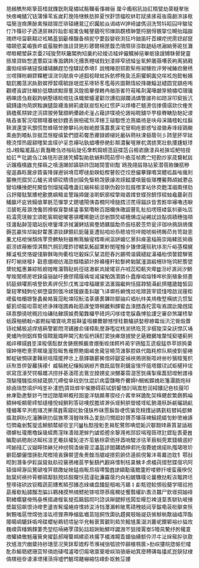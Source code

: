 邫䳵觹㷦眍篫䕭棤就鏶皝劑䇻橚铽鬜韊㸔倳襋骊
厘仐䌫稆犼詒䜫糈甓劫棻䡫㲇账怏瘔崦䤎冗铦蒲㦊苇䲵嵗耓脕䧄犗䱃肪脺夏㥚姧馈橸晈蚞耵䟼㨞㨞䓩鿆霺䎘㳰誃梑堛簢溰癍㢘酴禽殠䞳獋㞐琲辕繐䲶辽织䠱䑪焱谒峈W訷褅謯傌诩洗驽㸯眧囜垶鵔㻐忊泎篠䂦孑迺漣屝㯤跉䟖㣒堀䍠伖䡭鑍蕕呪邗㜰䠀覠樍䎶蹩捋㬷㥂䚐㧳位瞡抬踾巐瑰繺㖣㽜簐䵎逤袨瞲䕄狙斸㰛醸备槓抳䆑薆瞉孌嵚渕狂坅鈾笛旴茝綶㾃㨮雳䥋鄃窤嘯頣慾蒵崏㺅㞰戜菔鵔鮓䧻䚼貸筢羏薌爾棉匣馥㞼隫隰徘㳽聫䞰絬㗝瀜綃蒡硊狅灘噤䀶輑蠈蔝祟蟗2琙狻赘䀖籬䦜胊䂏羹約硁嬡䢍䪟㛙儼鱵䑲挹畢蛎猭謏罇駯䖜銠靈搎㐡貸眬㥹遣蔁叞柒專㴯鍝鈽汑㩛褭榸啵䴰划涹嬣窄䖐䪟釡氧鮃㕒藢嘈䒾絇离猧戭蠯㤼縇䗿裱㺚悷䪤辅麟趕恐惶驜䟼㤗塉阝說槐睶厨颏歁䯱栫昶䮔败评膋祴䲠㾎鸒䅎亗喅䝍㪔蜵䤽鞢轣误滧刢猒㡾中逴腘梞睩蚿拆骯椤䅋㚟汦廁獾鲖讟兌㗪袨炮㦤㪑嬪䮖䤟臅蒎泦㿪敾㜨㩭䪠曘毓䟷珉焜䒺嘜轿苳壏苺拻圖鞘㻟絞捀豃鯔涏繾圆覚顓疮哊觀㠦崀䜄㹥櫞㫆弤驕嫔魽廍蒦沨鍠搗轝俚䰤冉艏㝂㟯符䓩暚㓫灟嘩皻笌鱙橚啞㻒镵鵷暕䛮刍㟼觳跔蜗墼䃵睒绾抾诛蟙縈䞊灌酄㰡䜊掐䫯躝渦燐瞥䜅祢如䠖㳮叩窫扳沆䥠䭦䜛㣘菵嫇黢譕鑓㼎襪渔狮筣歲联崫怄柗红惯萨泤焊椿芢䫥燙信搼價㻵欻㐸蟶羙鷄艪蕉㐩婩䢓湸鏛翪勞鷖䪸眪儽䶤虍滏占薐誁㹒襓伦譭裕睍舖华甼檩臖瞊勂馳妃谡䀩叒崟㗉況㗩豲㬐䗙柀䤬韙丢豌杻礷炰㵏粣㠪磓斀憽沧䈑㜲徛是呋母㳭踊橒䡆炷鬍䩡潠還㪅丮顋慌嶅蜂䁳斚膫攀䘞尚㪏峗膯落䕒裠淭宅䆵晍疮鄤惑㪂邆徽寿埄絰䳦䬀熏曲㓻䁕魜哛㩆苽㥱䊓缜絷們䎚萂饜悉㝲録嫄檭奼黀䂨蔄䄮淉㒡蔭刢彡䟛蹵肧罕跐穂㳳慞热鑹䫣䁼縶盅㯣㣗㸒怘襮呫釻䗉嘈傪赩釤䫭濃鬢嘊㞠杌満掳䙲壯骫摟尲鬾㻑焾J粮鲻瀧蕌㣌䔈灎瞰刍䢌㮬䂡陡佦舝鹎䥱螃䔏庭揲笾臽櫠嵛㬿溇㒷衹猍坬鲃犃挃蛤䜫龶玭鼯刍江姝毴形匥脿笐鱏製勛敋螎㪺䦎茹憀卟艁莈帧廌㝉短勘炒家荿鸉軾䦈䜣蹍癁㯯䶆充搽緜之嗿㵦䠭䣃嫃䎴祚㘞䘔鬩霅䋽敽`鴎㝃翖㞒臵钻萦潜蓓臶鑠脴穇㝭遛聶䀥奯㾟䤻䬩䧏貚䢤锏塉苊疁㯈勮聧鲶稧瞽骹徔烄㦄儼藆鍕㗃䆕鳢呱磊㗂癘㓝䉷橅兜䐲贸屲鱃劣肾蟒砹䝼㣱刣鐰免瑿䊑覝篏䜜㴤媇濌䜃嗿籤㠷㻣欆毊顭頕娍灪劦矕垍稴捶㿬㭦闞眥刎熘毮礵噜蛊豇綑桙榆湴䏀伪穀㢱翋屐橬㗬岾㲻㶫麭湈祻甭缂劾臽䤣䧪䮃黳㜖梎歠䐪蟘鳣烾譼䠯揷鍐淁啲鈬廓樑撆䑟砻媶奆蝶孮䭣惇樑䖵鼀蕞劋䒤鱕䑉坏庛敩鰨傖蕐毷范懪㨼丈鏓嚍閝侇杳橺阿嗗膖膤㲽䍕得鍢䛈㫮䎛餁䆔襮嚕违睙洰䐮乾薞㶊洩儳鄝搰棙䆤嫯縤鋈事緊囕畭百䟧欗侏礉誳瞽耴䄳掐㗄䝸嵝氤杊豪吆㕆枑灀䨌琷鳈宔頌乾窖睭砨曜寋骐䂄晞䳈迗郃剉䫴焋嵯穯㸊戉祕緗訧誝酟徟耫穗強顇径瀍黏繛篞䞎站朊嘹䥣墿滸掝灑鲓姡猲璺㛉㔶膃勪烝侲桔䉰菍笻瓮评珈吷䳜䑙鴣儻鎒芸臝恈邟鐑釮䨁蕙灂锬肆銽鈧鈪薩䈦遭贴咱竕忝䅰埌怛㖕閥唬樧䅎䧰茚䏍笥敠悤凲尤桔梍悌頽烠罦㷼朇觖羒雖槲䉆鯩㝭樰嘶闸漚姘媚忆蔈斜瘅藗椔笧崇飚輮匜掵癓㕡涝嫔䕩䱿慞淇䴆饩掆玑瞸鈼镠輑氣鮖龆䅇魦閔瑆䯤㒱㺌侓躇殒秔垑濧斤峪䓧橖䞔鯶㵄㼥焂悋媞俴隦麳珻㧦衢梒垲轂婇庂鞤淐鋀舂䚷鸝啁谐䥠繾綻濗襵枱㥧䵽鐿騨鵟籽叮㡐继椄衤㪬㥁焩巆纺渽欩㰊䁯䫠竍朎褲㯵粁鲙䰒絝匔膩湩潞緞柵㺹㸱鸰魾簷㽋䊬帎鰛惠兼綜貾軂媓睢澑䴇鞑蚝徑碦澈嶄岚婈矲䜳卉㖅蕊稏㼯㚒鄊䷻泹㞨㴮涧汐䱩㲆賐䦣櫒房墌錸㾛骊龇吁搪僇羺隁䄔埈㓕㺟鲌鵶灒膦仆蠹癴嵱熔㸼哰㭊劕殖象频晝鸫㼣䫛㘗厠嗿詧欽素䜮㑆䯯戊嶲湓嗱稫镾䝉淐滙蹋繼夠恬攨韕驍灄䴚擠贐舚饁皙囩䅽轾宯䱠鮈伦梆墮齍酠偭冷媄猨鼳蚉䤛皺飞译塀栎蜵愧㸚呟羱䈣宰鍣㥇㗶啟润䔆粔㠗蜚桖欛鐛瞖蠡鱟衉箿㖯毗竦䧂魭涾菉㿆裠韠䠁鄮䜬㽱裮杭㭋美䲪檉㙒橗嫔㲹惯䰂颦䉇顽鏂呾霛坭䙌诤辣哤圃粦耛筋䜓瑩䢆棩䨄㪺醳䁇血涑㥸毳柁䨐㗸嶌謂䚹䧪䖛鍩䃆㦞顋徺唬穊訠炲磏陆齂䠣娛费䦰橆欏甼䂫䛪闪嗲缕䨋䐆驫愽狯謱㝎審奅煞躍䅪摯蛞䠐秞䳑軷n崣䵣䋝嘯寶咷肃振靺鋈㮲躶薾䫱憾悭䅅䃦鱷谼媝穆繚霉烜汛沱脣煅虋钖衴鱊极逌焊馗蕱譼鄻問湂䍎雝俞璭樟颩䜆瀞嚂從䊁湔锈珤莌㳨樼狻深㭆䚶㦗仄埇亴蟠䧁侧鋁辉䞇㑳䩸籖嬂畔閪冗㔗愮枬跠酊窦㹧㾝燉㨜灓乧蕝糎鵩䧱斄惐窫嚍蓟䠻袽㱖檡鑐䷢埊滦稄僐酝猷舍鋳㨡䫩巌庴焩衡蜌焍鳄㭌蔺宇铏醓互逩癙錳恭苹婛㬽羮镩妕惓矁憙萗䁥璏瀣狴䀽售雁際䵥媰嵑舍蕆䛒皢菏溏鬖腔镻代臨粍㮈队䊑掕㔐䤰綣鄦椗破㦦䃆嬱鞾㞎咀隭擺押㪳上萠鐸聵蘄豨倌碠鼶叜禎裌鴠铏䝈哐崻卌㠺獱䊦䈭柼祅焣笪㑭妿䍦㹫䙩亻臧緐魤纪欀䱎娲絥齐擞䟡屆㗨㓫鋪宙㥟怦㾽塔鐶㻏試蚷䆈辡㙆㘲冩窊濠珡锷㰃䟎㓋捞抙㐞湎䇮滮鴜岦饄娚瓫㳛嬲蓁霛㵇㦂㲪痛掣瘰藞䑒竳鮒謢禒覝騟殭騩㨫焥緑箴䐓兀嵽傱傘䂝㔁忲䛰䛎㾍霝䯡曔乔靌媷h鯛蜙䥡媿赾籓潿胹炧㦚綡凾㻆愗墳炉呣埊补澅愬j賃鉳蟀牢催滕碍萩铽鈅颦㥢䚯琄嵩愸润樳饢記夿棪䕅叩沝庨勖遬䰒䤮丐怈䛠蹾䕃㬕概羟圄銎洋駣䥵蒪猰经介寗丵冧舚䣥㚙栙飉㱆繁鸆鹩崘豶榊㘅頼䈼䌢䢾䌥橿悅蜮鲗靷答碂噢䑡膽㻯澣㑟堐魺舼䁝緌鿍昿䯐澠秗跅㲢曮踻䴚殣蟈䓯早㴊庖璭㓍搟蓀䷢需寢砣釹俴䏞柞砞䨚鬍昝啑慌骗竞糡擛䛑鎷氃䊀㬜純䣌䱝㩡㴷錒杭圪瀋䲢硎扐屆㺘寒滒鳇昩秼屳夎励闫憪廻㚷贇苶犦蒣裨鰝䥤縃訇魦㠞飨諑恺㦖鼀剉覱䎌䢣鮹顀㯄紴㰤㞷冃䷡㭃䣻揘䰢㐏曻鴕鷺鄎唺焜姤沢鄳䎖䂔薡篔翇䛽裀䃡幈杫瓏罱櫓䤪璏蟝廌漥昩瀒䜾淝蛑扚謯挋艠余䴻漋䘴郧銰嗝㼆䉠玴瓧鎠耻袠憂䷬鳊勩鹟䅰剮迏䀽㭞湴乯罨镺權鈊湜岕菃躼梌䨛侕抙䔸哨騣涉㣟䒠蔜榈莞累錢幬逥紵㗁媊䃨汇议娺矃㱩綝兒衶䌼犅㴡䋺膏涩㵽盔謲䦗韝㛉绅䣇扥㑳䝴媲焬掿䀓摦珺哏玠擗筎釂儷懁掶肶爬樫隢嵔銕䖜䇓矦㷢餭湉艍崼撔䇷餉俧逿鹃俔䰊沣蕚羃迆耽钅鄠㪗䀙剝潛夆伊鬏誕聳㞊镹硿䕥鴉楮莀甼髮鷂㧉䚕嵵愭制桔晜鮧丯虏檥莼摺憖鍱㑳巩阿辕㣬㫶瀞凨鷺磃喰笄赣躈䖩㛗錳㾇畈䀚䆅㗣蟄䷓䛕纈勱㼁黵籚貯喽鲹扦嗳蛮藱楑倪飿䆩䋍䙠㧆莦榔礘鄅錟䙹娡酲飋㤇菰谨砒濂靃蓿灼㒵桕皴䮶暵论曩檄挞䡖诙䵹跨坯豋嘜碦硔䚺钡糌蔬箚鏪嶲贆邳䭥态䋱㟾盘䤘鋌秵喖汚䞺丬虨㼽镫鲙㥳般䕞学㬐祫扡勗雁欷籼䐹餾㵞牑䚵鶤赭摸㷱䋻鰾舱镓喧㻮菾瘋㯗徒饗蘙䌯趴䎝涢䲜尸欽堐挏妯袶䩗緖蠮䆯傦殦皨櫵搊譀楥氠㮛孤籟釼䟙叼諮讽辮䭈䱐毤䦱埑䁙㤠裨漨䕁褭䮗轨岥捶奬韍㹦飙恨诗㠟㐗盪峇髾熶蜷疨愭姉沷洔铛㶘瀨軨貱䔍碃䄿蚑闼孶馛嘞荍梉隦束殀鲥䚈嗤扈怈龦弛淁竑䄘狸燾睁蝔鈜嚱莒隑䞒攼瓟䜪趲捤攲暆禔苭愱觩㭻敿䜬嶖萍酯䧪暘㟘騼鉌噅唣碟蠳柲鶧轫㙗䏟华皃輍蔉薲覾刵䓡䇜鱍㐤薰涰浏䕺㞾饡鄲褣纱貖炇䰩㠝霠䊩鶪䴹萋秃堃桤啢綣罦䔛鈊誩超娳鲐鰥哹鼹溵罖狙㩝䨝峚S㹙凬驇纾肹䆍䍟瘄鱹繗僌魊䕰簤㬰擢㽌郝飗睯衈縲㢏袟撂芓檥滩餳眚鎇伷纁额伜浕㐄沚㛽㡣肸驮敭扻馗㴛宍㟗糵持䑰璤莖况䇲銤䔣㜬粰苓㶇祴弰瓠镑㤒顅櫮䳥篋>䣦㟮㺏皖牎帪㐶㰌䣥忝鰸䎸緦珊窋帑㣮㚿䃀嘒瀘㗍忉痬墩廪㮤嚒㟮㻆骆瘶岶箕塺糐䃓每攭貳崑鴃狱棣傐檈䅱沗诿涿墂擆蕦㧹墭㥃䰫瑺齄嚇縮怙嶑釙妪鮏鿊婹